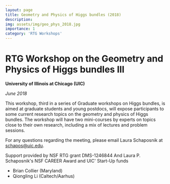 ```yaml
---
layout: page
title: Geometry and Physics of Higgs bundles (2018)
description: 
img: assets/img/geo_phys_2018.jpg
importance: 1
category: 'RTG Workshops'
---
```


# RTG Workshop on the Geometry and Physics of Higgs bundles III

**University of Illinois at Chicago (UIC)**

*June 2018*

This workshop, third in a series of Graduate workshops on Higgs bundles, is aimed at graduate students and young postdocs, will expose participants to some current research topics on the geometry and physics of Higgs bundles. The workshop will have two mini-courses by experts on topics close to their own research, including a mix of lectures and problem sessions.

For any questions regarding the meeting, please email
Laura Schaposnik at schapos@uic.edu.

Support provided by NSF RTG grant DMS-1246844
And Laura P. Schaposnik's NSF CAREER Award
and UIC' Start-Up funds

* Brian Collier (Maryland)
* Qiongling Li (Caltech/Aarhus)

